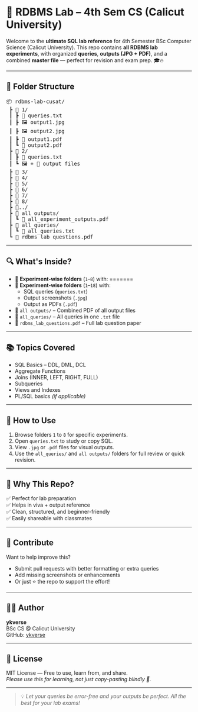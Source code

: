 # 💽 RDBMS Lab – 4th Sem CS (Calicut University)

Welcome to the **ultimate SQL lab reference** for 4th Semester BSc Computer Science (Calicut University). This repo contains **all RDBMS lab experiments**, with organized **queries**, **outputs (JPG + PDF)**, and a combined **master file** — perfect for revision and exam prep. 🎓🔥

---

## 📁 Folder Structure

<pre>
📦 rdbms-lab-cusat/
 ┣ 📂 1/
 ┃ ┣ 📜 queries.txt
 ┃ ┣ 🖼️ output1.jpg
 ┃ ┣ 🖼️ output2.jpg
 ┃ ┣ 📄 output1.pdf
 ┃ ┗ 📄 output2.pdf
 ┣ 📂 2/
 ┃ ┣ 📜 queries.txt
 ┃ ┗ 🖼️ + 📄 output files
 ┣ 📂 3/
 ┣ 📂 4/
 ┣ 📂 5/
 ┣ 📂 6/
 ┣ 📂 7/
 ┣ 📂 8/
 ┣ 📂../
 ┣ 📂 all outputs/
 ┃ ┗ 📄 all_experiment_outputs.pdf
 ┣ 📂 all_queries/
 ┃ ┗ 📜 all_queries.txt
 ┗ 📄 rdbms_lab_questions.pdf
</pre>

---

## 🔍 What's Inside?

- 📌 **Experiment-wise folders** (`1`–`8`) with:
=======
- 📌 **Experiment-wise folders** (`1`–`18`) with:
  - SQL queries (`queries.txt`)
  - Output screenshots (`.jpg`)
  - Output as PDFs (`.pdf`)
- 📁 `all outputs/` – Combined PDF of all output files
- 📁 `all_queries/` – All queries in one `.txt` file
- 📄 `rdbms_lab_questions.pdf` – Full lab question paper

---

## 📚 Topics Covered

- SQL Basics – DDL, DML, DCL
- Aggregate Functions
- Joins (INNER, LEFT, RIGHT, FULL)
- Subqueries
- Views and Indexes
- PL/SQL basics *(if applicable)*

---

## 🧠 How to Use

1. Browse folders `1` to `8` for specific experiments.
2. Open `queries.txt` to study or copy SQL.
3. View `.jpg` or `.pdf` files for visual outputs.
4. Use the `all_queries/` and `all outputs/` folders for full review or quick revision.

---

## 🚀 Why This Repo?

✅ Perfect for lab preparation  
✅ Helps in viva + output reference  
✅ Clean, structured, and beginner-friendly  
✅ Easily shareable with classmates  

---

## 🤝 Contribute

Want to help improve this?  
- Submit pull requests with better formatting or extra queries  
- Add missing screenshots or enhancements  
- Or just ⭐ the repo to support the effort!

---

## 🧑‍💻 Author

**ykverse**  
BSc CS @ Calicut University  
GitHub: [ykverse](https://github.com/ykverse)

---

## 📜 License

MIT License — Free to use, learn from, and share.  
*Please use this for learning, not just copy-pasting blindly 🙏.*

---

> 💡 *Let your queries be error-free and your outputs be perfect. All the best for your lab exams!*
